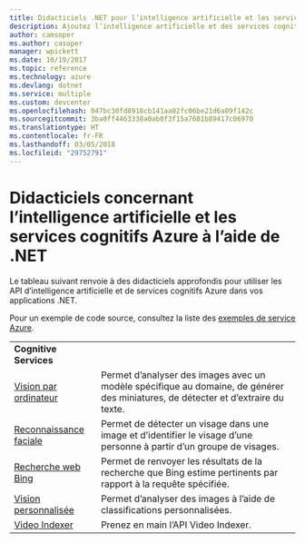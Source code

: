 ```yaml
---
title: Didacticiels .NET pour l’intelligence artificielle et les services cognitifs dans Azure  | Microsoft Docs
description: Ajoutez l’intelligence artificielle et des services cognitifs dans vos applications .NET avec les services Microsoft Azure.
author: camsoper
ms.author: casoper
manager: wpickett
ms.date: 10/19/2017
ms.topic: reference
ms.technology: azure
ms.devlang: dotnet
ms.service: multiple
ms.custom: devcenter
ms.openlocfilehash: 047bc30fd8918cb141aa02fc06be21d6a09f142c
ms.sourcegitcommit: 3ba0ff4463338a0ab0f3f15a7601b89417c06970
ms.translationtype: HT
ms.contentlocale: fr-FR
ms.lasthandoff: 03/05/2018
ms.locfileid: "29752791"
---
```

# <a name="azure-ai-and-cognitive-service-tutorials-using-net"></a>Didacticiels concernant l’intelligence artificielle et les services cognitifs Azure à l’aide de .NET

Le tableau suivant renvoie à des didacticiels approfondis pour utiliser les API d’intelligence artificielle et de services cognitifs Azure dans vos applications .NET. 

Pour un exemple de code source, consultez la liste des [exemples de service Azure](https://azure.microsoft.com/resources/samples/?platform=dotnet).

| | |
|---|---|
| **Cognitive Services**| |
| [Vision par ordinateur][1] | Permet d’analyser des images avec un modèle spécifique au domaine, de générer des miniatures, de détecter et d’extraire du texte. | 
| [Reconnaissance faciale][2] | Permet de détecter un visage dans une image et d’identifier le visage d’une personne à partir d’un groupe de visages. | 
| [Recherche web Bing][3]| Permet de renvoyer les résultats de la recherche que Bing estime pertinents par rapport à la requête spécifiée. |
| [Vision personnalisée][4] | Permet d’analyser des images à l’aide de classifications personnalisées. |
| [Video Indexer][5] | Prenez en main l’API Video Indexer.|

[1]: /azure/cognitive-services/computer-vision/tutorials/csharptutorial
[2]: /azure/cognitive-services/face/tutorials/faceapiincsharptutorial
[3]: /azure/cognitive-services/bing-web-search/csharp-ranking-tutorial
[4]: /azure/cognitive-services/custom-vision-service/csharp-tutorial
[5]: /azure/cognitive-services/video-indexer/video-indexer-use-apis

